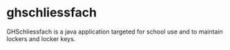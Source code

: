 ghschliessfach
==============

GHSchliessfach is a java application targeted for school use and to maintain lockers and locker keys.